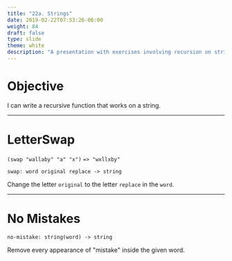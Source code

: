 ```yaml
---
title: "22a. Strings"
date: 2019-02-22T07:53:26-06:00
weight: 84
draft: false
type: slide
theme: white
description: "A presentation with exercises involving recursion on strings."
---
```


# Objective

I can write a recursive function that works on a string.

---

# LetterSwap

`(swap "wallaby" "a" "x")`
`=> "wxllxby"`

`swap: word original replace -> string`

Change the letter `original` to the letter `replace` in the `word`.

---

# No Mistakes

`no-mistake: string(word) -> string`

Remove every appearance of "mistake" inside the given word.

